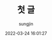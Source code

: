 ---
layout: post
title:  "첫 글"
summary: This is a sample post 
author: sungjin
date: '2022-03-24 16:01:27'
category: code
thumbnail: /assets/img/posts/code.jpg
---